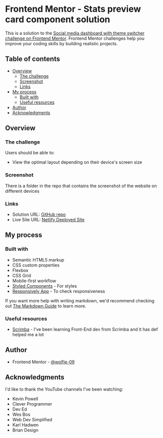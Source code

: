 # Frontend Mentor - Stats preview card component solution

This is a solution to the [Social media dashboard with theme switcher challenge on Frontend Mentor](https://www.frontendmentor.io/challenges/social-media-dashboard-with-theme-switcher-6oY8ozp_H). Frontend Mentor challenges help you improve your coding skills by building realistic projects. 

## Table of contents

- [Overview](#overview)
  - [The challenge](#the-challenge)
  - [Screenshot](#screenshot)
  - [Links](#links)
- [My process](#my-process)
  - [Built with](#built-with)
  - [Useful resources](#useful-resources)
- [Author](#author)
- [Acknowledgments](#acknowledgments)

## Overview

### The challenge

Users should be able to:

- View the optimal layout depending on their device's screen size

### Screenshot
There is a folder in the repo that contains the screenshot of the website on different devices


### Links

- Solution URL: [GitHub repo](https://github.com/wolfie-09/social-media-dashboard/)
- Live Site URL: [Netlify Deployed Site](https://suspicious-brown-5a476d.netlify.app/)

## My process

### Built with

- Semantic HTML5 markup
- CSS custom properties
- Flexbox
- CSS Grid
- Mobile-first workflow
- [Styled Components](https://styled-components.com/) - For styles
- [Responsively App](https://responsively.app/) - To check responsiveness


If you want more help with writing markdown, we'd recommend checking out [The Markdown Guide](https://www.markdownguide.org/) to learn more.

### Useful resources

- [Scrimba](https://www.scrimba.com) - I've been learning Front-End dev from Scrimba and it has def helped me a lot


## Author
- Frontend Mentor - [@wolfie-09](https://www.frontendmentor.io/profile/wolfie-09)


## Acknowledgments

I'd like to thank the YouTube channels I've been watching:
 - Kevin Powell
 - Clever Programmer
 - Dev Ed
 - Wes Bos
 - Web Dev Simplified
 - Karl Hadwen
 - Brian Design

